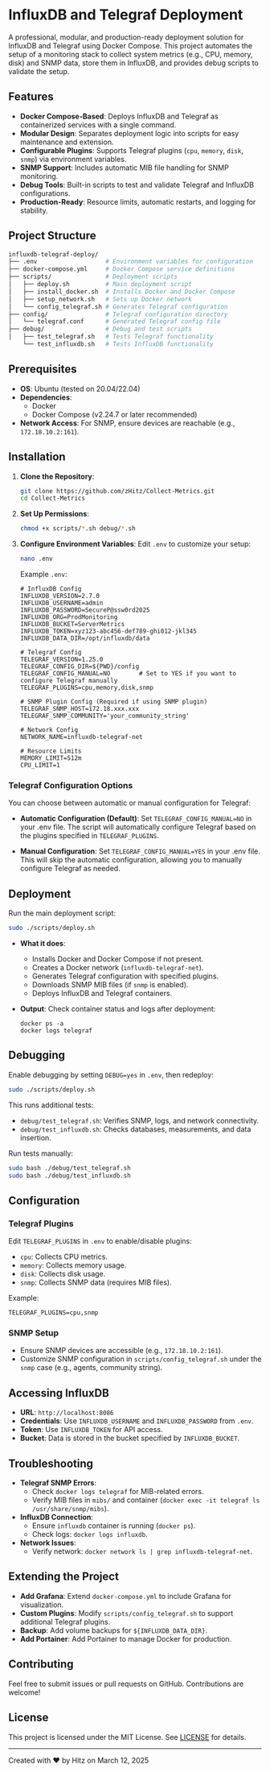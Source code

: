 # InfluxDB and Telegraf Deployment

A professional, modular, and production-ready deployment solution for InfluxDB and Telegraf using Docker Compose. This project automates the setup of a monitoring stack to collect system metrics (e.g., CPU, memory, disk) and SNMP data, store them in InfluxDB, and provides debug scripts to validate the setup.

## Features

- **Docker Compose-Based**: Deploys InfluxDB and Telegraf as containerized services with a single command.
- **Modular Design**: Separates deployment logic into scripts for easy maintenance and extension.
- **Configurable Plugins**: Supports Telegraf plugins (`cpu`, `memory`, `disk`, `snmp`) via environment variables.
- **SNMP Support**: Includes automatic MIB file handling for SNMP monitoring.
- **Debug Tools**: Built-in scripts to test and validate Telegraf and InfluxDB configurations.
- **Production-Ready**: Resource limits, automatic restarts, and logging for stability.

## Project Structure

```bash
influxdb-telegraf-deploy/
├── .env                   # Environment variables for configuration
├── docker-compose.yml     # Docker Compose service definitions
├── scripts/               # Deployment scripts
│   ├── deploy.sh          # Main deployment script
│   ├── install_docker.sh  # Installs Docker and Docker Compose
│   ├── setup_network.sh   # Sets up Docker network
│   └── config_telegraf.sh # Generates Telegraf configuration
├── config/                # Telegraf configuration directory
│   └── telegraf.conf      # Generated Telegraf config file
├── debug/                 # Debug and test scripts
│   ├── test_telegraf.sh   # Tests Telegraf functionality
    └── test_influxdb.sh   # Tests InfluxDB functionality
```

## Prerequisites

- **OS**: Ubuntu (tested on 20.04/22.04)
- **Dependencies**: 
  - Docker
  - Docker Compose (v2.24.7 or later recommended)
- **Network Access**: For SNMP, ensure devices are reachable (e.g., `172.18.10.2:161`).

## Installation

1. **Clone the Repository**:
   ```bash
   git clone https://github.com/zHitz/Collect-Metrics.git
   cd Collect-Metrics
   ```
2. **Set Up Permissions**:
   ```bash
   chmod +x scripts/*.sh debug/*.sh
   ```

3. **Configure Environment Variables**:
   Edit `.env` to customize your setup:
   ```bash
   nano .env
   ```
   Example `.env`:
   ```
   # InfluxDB Config
   INFLUXDB_VERSION=2.7.0
   INFLUXDB_USERNAME=admin
   INFLUXDB_PASSWORD=SecureP@ssw0rd2025
   INFLUXDB_ORG=ProdMonitoring
   INFLUXDB_BUCKET=ServerMetrics
   INFLUXDB_TOKEN=xyz123-abc456-def789-ghi012-jkl345
   INFLUXDB_DATA_DIR=/opt/influxdb/data

   # Telegraf Config
   TELEGRAF_VERSION=1.25.0
   TELEGRAF_CONFIG_DIR=${PWD}/config
   TELEGRAF_CONFIG_MANUAL=NO        # Set to YES if you want to configure Telegraf manually
   TELEGRAF_PLUGINS=cpu,memory,disk,snmp

   # SNMP Plugin Config (Required if using SNMP plugin)
   TELEGRAF_SNMP_HOST=172.18.xxx.xxx
   TELEGRAF_SNMP_COMMUNITY='your_community_string'

   # Network Config
   NETWORK_NAME=influxdb-telegraf-net

   # Resource Limits
   MEMORY_LIMIT=512m
   CPU_LIMIT=1
   ```

### Telegraf Configuration Options

You can choose between automatic or manual configuration for Telegraf:

- **Automatic Configuration (Default)**:
  Set `TELEGRAF_CONFIG_MANUAL=NO` in your .env file. The script will automatically configure Telegraf based on the plugins specified in `TELEGRAF_PLUGINS`.

- **Manual Configuration**:
  Set `TELEGRAF_CONFIG_MANUAL=YES` in your .env file. This will skip the automatic configuration, allowing you to manually configure Telegraf as needed.

## Deployment

Run the main deployment script:
```bash
sudo ./scripts/deploy.sh
```

- **What it does**:
  - Installs Docker and Docker Compose if not present.
  - Creates a Docker network (`influxdb-telegraf-net`).
  - Generates Telegraf configuration with specified plugins.
  - Downloads SNMP MIB files (if `snmp` is enabled).
  - Deploys InfluxDB and Telegraf containers.

- **Output**: Check container status and logs after deployment:
  ```
  docker ps -a
  docker logs telegraf
  ```

## Debugging

Enable debugging by setting `DEBUG=yes` in `.env`, then redeploy:
```bash
sudo ./scripts/deploy.sh
```

This runs additional tests:
- `debug/test_telegraf.sh`: Verifies SNMP, logs, and network connectivity.
- `debug/test_influxdb.sh`: Checks databases, measurements, and data insertion.

Run tests manually:
```bash
sudo bash ./debug/test_telegraf.sh
sudo bash ./debug/test_influxdb.sh
```

## Configuration

### Telegraf Plugins
Edit `TELEGRAF_PLUGINS` in `.env` to enable/disable plugins:
- `cpu`: Collects CPU metrics.
- `memory`: Collects memory usage.
- `disk`: Collects disk usage.
- `snmp`: Collects SNMP data (requires MIB files).

Example:
```
TELEGRAF_PLUGINS=cpu,snmp
```

### SNMP Setup
- Ensure SNMP devices are accessible (e.g., `172.18.10.2:161`).
- Customize SNMP configuration in `scripts/config_telegraf.sh` under the `snmp` case (e.g., agents, community string).

## Accessing InfluxDB

- **URL**: `http://localhost:8086`
- **Credentials**: Use `INFLUXDB_USERNAME` and `INFLUXDB_PASSWORD` from `.env`.
- **Token**: Use `INFLUXDB_TOKEN` for API access.
- **Bucket**: Data is stored in the bucket specified by `INFLUXDB_BUCKET`.

## Troubleshooting

- **Telegraf SNMP Errors**:
  - Check `docker logs telegraf` for MIB-related errors.
  - Verify MIB files in `mibs/` and container (`docker exec -it telegraf ls /usr/share/snmp/mibs`).
- **InfluxDB Connection**:
  - Ensure `influxdb` container is running (`docker ps`).
  - Check logs: `docker logs influxdb`.
- **Network Issues**:
  - Verify network: `docker network ls | grep influxdb-telegraf-net`.

## Extending the Project

- **Add Grafana**: Extend `docker-compose.yml` to include Grafana for visualization.
- **Custom Plugins**: Modify `scripts/config_telegraf.sh` to support additional Telegraf plugins.
- **Backup**: Add volume backups for `${INFLUXDB_DATA_DIR}`.
- **Add Portainer**: Add Portainer to manage Docker for production. 

## Contributing

Feel free to submit issues or pull requests on GitHub. Contributions are welcome!

## License

This project is licensed under the MIT License. See [LICENSE](LICENSE) for details.

---
Created with ❤️ by Hitz on March 12, 2025
```
